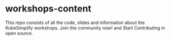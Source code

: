 # workshops-content
This repo consists of all the code, slides and information about the KubeSimplify workshops.
Join the community now! and Start Contributing in open source. 
